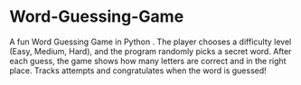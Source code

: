 # Word-Guessing-Game
A fun Word Guessing Game in Python . The player chooses a difficulty level (Easy, Medium, Hard), and the program randomly picks a secret word. After each guess, the game shows how many letters are correct and in the right place. Tracks attempts and congratulates when the word is guessed!
